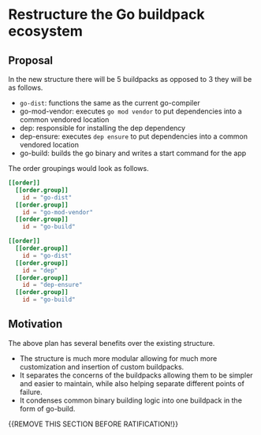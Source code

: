 # Restructure the Go buildpack ecosystem

## Proposal

In the new structure there will be 5 buildpacks as opposed to 3 they will be as follows.

* `go-dist`: functions the same as the current go-compiler
* go-mod-vendor: executes `go mod vendor` to put dependencies into a common vendored location
* dep: responsible for installing the dep dependency
* dep-ensure: executes `dep ensure` to put dependencies into a common vendored location
* go-build: builds the go binary and writes a start command for the app

The order groupings would look as follows.
```toml
[[order]]
  [[order.group]]
    id = "go-dist"
  [[order.group]]
    id = "go-mod-vendor"
  [[order.group]]
    id = "go-build"

[[order]]
  [[order.group]]
    id = "go-dist"
  [[order.group]]
    id = "dep"
  [[order.group]]
    id = "dep-ensure"
  [[order.group]]
    id = "go-build"
```
## Motivation

The above plan has several benefits over the existing structure.

- The structure is much more modular allowing for much more customization and insertion of custom buildpacks.
- It separates the concerns of the buildpacks allowing them to be simpler and easier to maintain, while also helping separate different points of failure.
- It condenses common binary building logic into one buildpack in the form of go-build.

{{REMOVE THIS SECTION BEFORE RATIFICATION!}}
